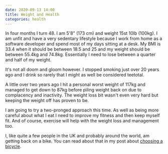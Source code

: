 ```yaml
---
date: 2020-09-13 14:00
title: Weight and Health
categories: health
---
```


In four months I turn 48. I am 5'8" (173 cm) and weight 15st 10lb (100kg). I am unfit and have a very sedentary lifestyle because I work from home as a software developer and spend most of my days sitting at a desk. My BMI is 33.4 when it should be between 18.5 and 25 and my weight should be between 55.4kg and 74.8kg. Essentially I need to lose between a quarter and half of my weight.

It's not all doom and gloom however. I stopped smoking just over 20 years ago and I drink so rarely that I might as well be considered teetotal.

A little over two years ago I hit a personal worst weight of 117kg and managed to get down to 87kg before piling weight back on due to complacency and inactivity. The weight loss bit wasn't even very hard but keeping the weight off has proven to be.

I am going to try a two-pronged approach this time. As well as being more careful about what I eat I need to improve my fitness and then keep myself fit. And of course, exercise will help with the weight loss and management too.

I, like quite a few people in the UK and probably around the world, am getting back on a bike. You can read about that in my post about [choosing a bicycle](https://www.swwritings.com/post/2020-09-13-choosing-a-new-bike).

